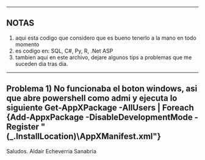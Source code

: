 ----------------------------------------------------------
NOTAS
----------------------------------------------------------

1) aqui esta codigo que considero que es bueno tenerlo a la mano en todo momento
2) es codigo en: SQL, C#, Py, R, .Net ASP
3) tambien aqui en este archivo, dejare algunos tips a problemas que me suceden dia tras dia.
  ------------------------------------------------------------------------------------------------------------------------------------------------------
  Problema 1)
  No funcionaba el boton windows, asi que abre powershell como admi y ejecuta lo siguiente
  Get-AppXPackage -AllUsers | Foreach {Add-AppxPackage -DisableDevelopmentMode -Register "$($_.InstallLocation)\AppXManifest.xml"} 
  ------------------------------------------------------------------------------------------------------------------------------------------------------
  
  
Saludos.
Aldair Echeverria Sanabria
